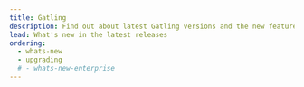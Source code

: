 ```yaml
---
title: Gatling
description: Find out about latest Gatling versions and the new features
lead: What's new in the latest releases
ordering:
  - whats-new
  - upgrading
  # - whats-new-enterprise
---
```

